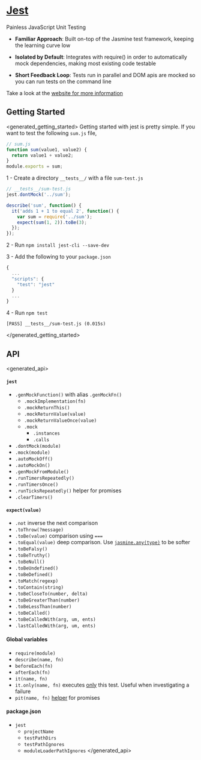 # [Jest](http://facebook.github.io/jest/)

Painless JavaScript Unit Testing

- **Familiar Approach**: Built on-top of the Jasmine test framework, keeping the learning curve low

- **Isolated by Default**: Integrates with require() in order to automatically mock dependencies, making most existing code testable

- **Short Feedback Loop**: Tests run in parallel and DOM apis are mocked so you can run tests on the command line

Take a look at the [website for more information](http://facebook.github.io/react/)

## Getting Started
<generated_getting_started>
Getting started with jest is pretty simple. If you want to test the following `sum.js` file,

```javascript
// sum.js
function sum(value1, value2) {
  return value1 + value2;
}
module.exports = sum;
```

1 - Create a directory `__tests__/` with a file `sum-test.js`

```javascript
// __tests__/sum-test.js
jest.dontMock('../sum');

describe('sum', function() {
  it('adds 1 + 1 to equal 2', function() {
    var sum = require('../sum');
    expect(sum(1, 2)).toBe(3);
  });
});
```

2 - Run `npm install jest-cli --save-dev`

3 - Add the following to your `package.json`

```js
{
  ...
  "scripts": {
    "test": "jest"
  }
  ...
}
```

4 - Run `npm test`

```
[PASS] __tests__/sum-test.js (0.015s)
```
</generated_getting_started>

## API

<generated_api>
#### `jest`

  - `.genMockFunction()` with alias `.genMockFn()`
    - `.mockImplementation(fn)`
    - `.mockReturnThis()`
    - `.mockReturnValue(value)`
    - `.mockReturnValueOnce(value)`
    - `.mock`
      - `.instances`
      - `.calls`
  - `.dontMock(module)`
  - `.mock(module)`
  - `.autoMockOff()`
  - `.autoMockOn()`
  - `.genMockFromModule()`
  - `.runTimersRepeatedly()`
  - `.runTimersOnce()`
  - `.runTicksRepeatedly()` helper for promises
  - `.clearTimers()`

#### `expect(value)`

  - `.not` inverse the next comparison
  - `.toThrow(?message)`
  - `.toBe(value)` comparison using `===`
  - `.toEqual(value)` deep comparison. Use [`jasmine.any(type)`](http://jasmine.github.io/1.3/introduction.html#section-Matching_Anything_with_<code>jasmine.any</code>) to be softer
  - `.toBeFalsy()`
  - `.toBeTruthy()`
  - `.toBeNull()`
  - `.toBeUndefined()`
  - `.toBeDefined()`
  - `.toMatch(regexp)`
  - `.toContain(string)`
  - `.toBeCloseTo(number, delta)`
  - `.toBeGreaterThan(number)`
  - `.toBeLessThan(number)`
  - `.toBeCalled()`
  - `.toBeCalledWith(arg, um, ents)`
  - `.lastCalledWith(arg, um, ents)`

#### Global variables

  - `require(module)`
  - `describe(name, fn)`
  - `beforeEach(fn)`
  - `afterEach(fn)`
  - `it(name, fn)`
  - `it.only(name, fn)` executes [only](https://github.com/davemo/jasmine-only) this test. Useful when investigating a failure
  - `pit(name, fn)` [helper](https://www.npmjs.org/package/jasmine-pit) for promises

#### package.json

  - `jest`
    - `projectName`
    - `testPathDirs`
    - `testPathIgnores`
    - `moduleLoaderPathIgnores`
</generated_api>
